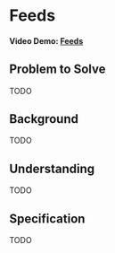 # Feeds

#### Video Demo: [Feeds](https://youtu.be/xiFHxJbdzx4)

## Problem to Solve

TODO

## Background

TODO

## Understanding

TODO

## Specification

TODO

